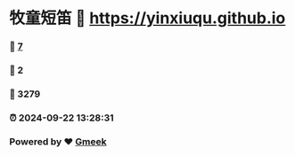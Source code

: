 # 牧童短笛 :link: https://yinxiuqu.github.io 
### :page_facing_up: [7](https://yinxiuqu.github.io/tag.html) 
### :speech_balloon: 2 
### :hibiscus: 3279 
### :alarm_clock: 2024-09-22 13:28:31 
### Powered by :heart: [Gmeek](https://github.com/Meekdai/Gmeek)
